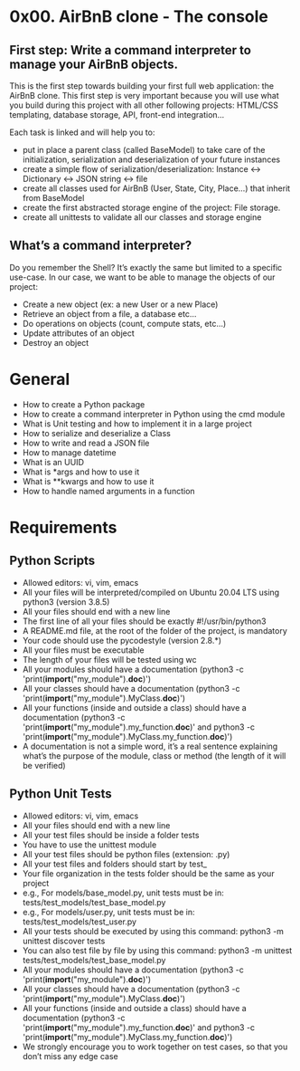 # 0x00. AirBnB clone - The console

## First step: Write a command interpreter to manage your AirBnB objects.
This is the first step towards building your first full web application: the AirBnB clone. This first step is very important because you will use what you build during this project with all other following projects: HTML/CSS templating, database storage, API, front-end integration…

Each task is linked and will help you to:
-  put in place a parent class (called BaseModel) to take care of the initialization, serialization and deserialization of your future instances
-  create a simple flow of serialization/deserialization: Instance <-> Dictionary <-> JSON string <-> file
-  create all classes used for AirBnB (User, State, City, Place…) that inherit from BaseModel
-  create the first abstracted storage engine of the project: File storage.
-  create all unittests to validate all our classes and storage engine

## What’s a command interpreter?
Do you remember the Shell? It’s exactly the same but limited to a specific use-case. In our case, we want to be able to manage the objects of our project:

-  Create a new object (ex: a new User or a new Place)
-  Retrieve an object from a file, a database etc…
-  Do operations on objects (count, compute stats, etc…)
-  Update attributes of an object
-  Destroy an object

# General
-  How to create a Python package
-  How to create a command interpreter in Python using the cmd module
-  What is Unit testing and how to implement it in a large project
-  How to serialize and deserialize a Class
-  How to write and read a JSON file
-  How to manage datetime
-  What is an UUID
-  What is *args and how to use it
-  What is **kwargs and how to use it
-  How to handle named arguments in a function

# Requirements
## Python Scripts
-  Allowed editors: vi, vim, emacs
-  All your files will be interpreted/compiled on Ubuntu 20.04 LTS using python3 (version 3.8.5)
-  All your files should end with a new line
-  The first line of all your files should be exactly #!/usr/bin/python3
-  A README.md file, at the root of the folder of the project, is mandatory
-  Your code should use the pycodestyle (version 2.8.*)
-  All your files must be executable
-  The length of your files will be tested using wc
-  All your modules should have a documentation (python3 -c 'print(__import__("my_module").__doc__)')
-  All your classes should have a documentation (python3 -c 'print(__import__("my_module").MyClass.__doc__)')
-  All your functions (inside and outside a class) should have a documentation (python3 -c 'print(__import__("my_module").my_function.__doc__)' and python3 -c 'print(__import__("my_module").MyClass.my_function.__doc__)')
-  A documentation is not a simple word, it’s a real sentence explaining what’s the purpose of the module, class or method (the length of it will be verified)

## Python Unit Tests
-  Allowed editors: vi, vim, emacs
-  All your files should end with a new line
-  All your test files should be inside a folder tests
-  You have to use the unittest module
-  All your test files should be python files (extension: .py)
-  All your test files and folders should start by test_
-  Your file organization in the tests folder should be the same as your project
  -  e.g., For models/base_model.py, unit tests must be in: tests/test_models/test_base_model.py
  -  e.g., For models/user.py, unit tests must be in: tests/test_models/test_user.py
-  All your tests should be executed by using this command: python3 -m unittest discover tests
-  You can also test file by file by using this command: python3 -m unittest tests/test_models/test_base_model.py
-  All your modules should have a documentation (python3 -c 'print(__import__("my_module").__doc__)')
-  All your classes should have a documentation (python3 -c 'print(__import__("my_module").MyClass.__doc__)')
-  All your functions (inside and outside a class) should have a documentation (python3 -c 'print(__import__("my_module").my_function.__doc__)' and python3 -c 'print(__import__("my_module").MyClass.my_function.__doc__)')
-  We strongly encourage you to work together on test cases, so that you don’t miss any edge case


